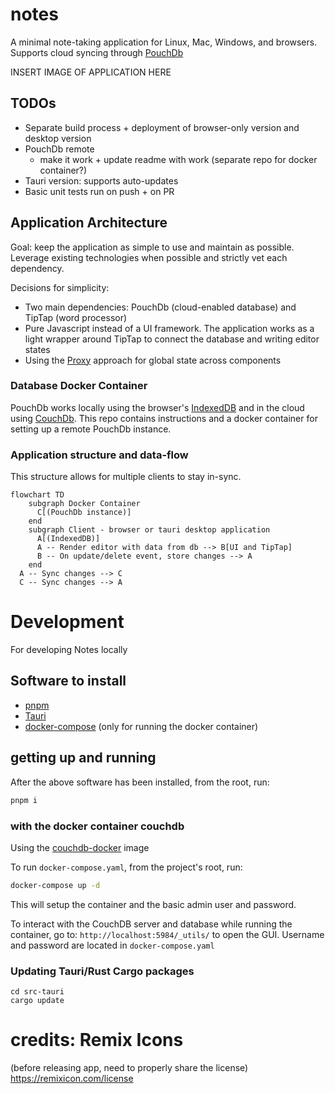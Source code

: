 # notes

A minimal note-taking application for Linux, Mac, Windows, and browsers. Supports cloud syncing through [PouchDb](https://pouchdb.com/)

INSERT IMAGE OF APPLICATION HERE

## TODOs

- Separate build process + deployment of browser-only version and desktop version
- PouchDb remote
  - make it work + update readme with work (separate repo for docker container?)
- Tauri version: supports auto-updates
- Basic unit tests run on push + on PR

## Application Architecture

Goal: keep the application as simple to use and maintain as possible. Leverage existing technologies when possible and strictly vet each dependency.

Decisions for simplicity:

- Two main dependencies: PouchDb (cloud-enabled database) and TipTap (word processor)
- Pure Javascript instead of a UI framework. The application works as a light wrapper around TipTap to connect the database and writing editor states
- Using the [Proxy](https://developer.mozilla.org/en-US/docs/Web/JavaScript/Reference/Global_Objects/Proxy) approach for global state across components

### Database Docker Container

PouchDb works locally using the browser's [IndexedDB](https://developer.mozilla.org/en-US/docs/Web/API/IndexedDB_API) and in the cloud using [CouchDb](https://couchdb.apache.org/). This repo contains instructions and a docker container for setting up a remote PouchDb instance.

### Application structure and data-flow

This structure allows for multiple clients to stay in-sync.

```mermaid
flowchart TD
    subgraph Docker Container
      C[(PouchDb instance)]
    end
    subgraph Client - browser or tauri desktop application
      A[(IndexedDB)]
      A -- Render editor with data from db --> B[UI and TipTap]
      B -- On update/delete event, store changes --> A
    end
  A -- Sync changes --> C
  C -- Sync changes --> A
```

# Development

For developing Notes locally

## Software to install

- [pnpm](https://pnpm.io/)
- [Tauri](https://tauri.app/)
- [docker-compose](https://github.com/docker/compose) (only for running the docker container)

## getting up and running

After the above software has been installed, from the root, run:

```bash
pnpm i
```

### with the docker container couchdb

Using the [couchdb-docker](https://github.com/apache/couchdb-docker) image

To run `docker-compose.yaml`, from the project's root, run:

```bash
docker-compose up -d
```

This will setup the container and the basic admin user and password.

To interact with the CouchDB server and database while running the container, go to: `http://localhost:5984/_utils/` to open the GUI. Username and password are located in `docker-compose.yaml`

### Updating Tauri/Rust Cargo packages

```
cd src-tauri
cargo update
```

# credits: Remix Icons

(before releasing app, need to properly share the license)
https://remixicon.com/license
